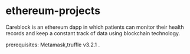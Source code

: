 # ethereum-projects

Careblock is an ethereum dapp in which patients can monitor their health records and keep a constant track of data using blockchain technology.

prerequisites: Metamask,truffle v3.2.1 .
